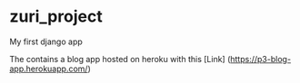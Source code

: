 # zuri_project
My first django app

The contains a blog app hosted on heroku with this [Link] (https://p3-blog-app.herokuapp.com/)
